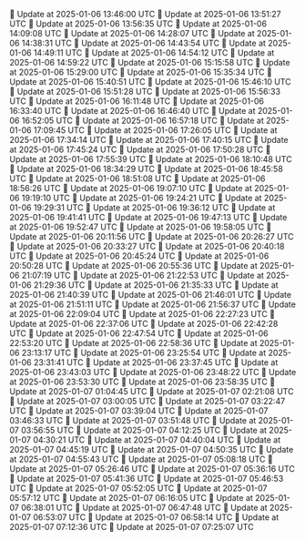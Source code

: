 🔄 Update at 2025-01-06 13:46:00 UTC
🔄 Update at 2025-01-06 13:51:27 UTC
🔄 Update at 2025-01-06 13:56:35 UTC
🔄 Update at 2025-01-06 14:09:08 UTC
🔄 Update at 2025-01-06 14:28:07 UTC
🔄 Update at 2025-01-06 14:38:31 UTC
🔄 Update at 2025-01-06 14:43:54 UTC
🔄 Update at 2025-01-06 14:49:11 UTC
🔄 Update at 2025-01-06 14:54:12 UTC
🔄 Update at 2025-01-06 14:59:22 UTC
🔄 Update at 2025-01-06 15:15:58 UTC
🔄 Update at 2025-01-06 15:29:00 UTC
🔄 Update at 2025-01-06 15:35:34 UTC
🔄 Update at 2025-01-06 15:40:51 UTC
🔄 Update at 2025-01-06 15:46:10 UTC
🔄 Update at 2025-01-06 15:51:28 UTC
🔄 Update at 2025-01-06 15:56:33 UTC
🔄 Update at 2025-01-06 16:11:48 UTC
🔄 Update at 2025-01-06 16:33:40 UTC
🔄 Update at 2025-01-06 16:46:40 UTC
🔄 Update at 2025-01-06 16:52:05 UTC
🔄 Update at 2025-01-06 16:57:18 UTC
🔄 Update at 2025-01-06 17:09:45 UTC
🔄 Update at 2025-01-06 17:26:05 UTC
🔄 Update at 2025-01-06 17:34:14 UTC
🔄 Update at 2025-01-06 17:40:15 UTC
🔄 Update at 2025-01-06 17:45:24 UTC
🔄 Update at 2025-01-06 17:50:28 UTC
🔄 Update at 2025-01-06 17:55:39 UTC
🔄 Update at 2025-01-06 18:10:48 UTC
🔄 Update at 2025-01-06 18:34:29 UTC
🔄 Update at 2025-01-06 18:45:58 UTC
🔄 Update at 2025-01-06 18:51:08 UTC
🔄 Update at 2025-01-06 18:56:26 UTC
🔄 Update at 2025-01-06 19:07:10 UTC
🔄 Update at 2025-01-06 19:19:10 UTC
🔄 Update at 2025-01-06 19:24:21 UTC
🔄 Update at 2025-01-06 19:29:31 UTC
🔄 Update at 2025-01-06 19:36:12 UTC
🔄 Update at 2025-01-06 19:41:41 UTC
🔄 Update at 2025-01-06 19:47:13 UTC
🔄 Update at 2025-01-06 19:52:47 UTC
🔄 Update at 2025-01-06 19:58:05 UTC
🔄 Update at 2025-01-06 20:11:56 UTC
🔄 Update at 2025-01-06 20:26:27 UTC
🔄 Update at 2025-01-06 20:33:27 UTC
🔄 Update at 2025-01-06 20:40:18 UTC
🔄 Update at 2025-01-06 20:45:24 UTC
🔄 Update at 2025-01-06 20:50:28 UTC
🔄 Update at 2025-01-06 20:55:36 UTC
🔄 Update at 2025-01-06 21:07:19 UTC
🔄 Update at 2025-01-06 21:22:53 UTC
🔄 Update at 2025-01-06 21:29:36 UTC
🔄 Update at 2025-01-06 21:35:33 UTC
🔄 Update at 2025-01-06 21:40:39 UTC
🔄 Update at 2025-01-06 21:46:01 UTC
🔄 Update at 2025-01-06 21:51:11 UTC
🔄 Update at 2025-01-06 21:56:37 UTC
🔄 Update at 2025-01-06 22:09:04 UTC
🔄 Update at 2025-01-06 22:27:23 UTC
🔄 Update at 2025-01-06 22:37:06 UTC
🔄 Update at 2025-01-06 22:42:28 UTC
🔄 Update at 2025-01-06 22:47:54 UTC
🔄 Update at 2025-01-06 22:53:20 UTC
🔄 Update at 2025-01-06 22:58:36 UTC
🔄 Update at 2025-01-06 23:13:17 UTC
🔄 Update at 2025-01-06 23:25:54 UTC
🔄 Update at 2025-01-06 23:31:41 UTC
🔄 Update at 2025-01-06 23:37:45 UTC
🔄 Update at 2025-01-06 23:43:03 UTC
🔄 Update at 2025-01-06 23:48:22 UTC
🔄 Update at 2025-01-06 23:53:30 UTC
🔄 Update at 2025-01-06 23:58:35 UTC
🔄 Update at 2025-01-07 01:04:45 UTC
🔄 Update at 2025-01-07 02:21:08 UTC
🔄 Update at 2025-01-07 03:00:05 UTC
🔄 Update at 2025-01-07 03:22:47 UTC
🔄 Update at 2025-01-07 03:39:04 UTC
🔄 Update at 2025-01-07 03:46:33 UTC
🔄 Update at 2025-01-07 03:51:48 UTC
🔄 Update at 2025-01-07 03:56:55 UTC
🔄 Update at 2025-01-07 04:12:25 UTC
🔄 Update at 2025-01-07 04:30:21 UTC
🔄 Update at 2025-01-07 04:40:04 UTC
🔄 Update at 2025-01-07 04:45:19 UTC
🔄 Update at 2025-01-07 04:50:35 UTC
🔄 Update at 2025-01-07 04:55:43 UTC
🔄 Update at 2025-01-07 05:08:18 UTC
🔄 Update at 2025-01-07 05:26:46 UTC
🔄 Update at 2025-01-07 05:36:16 UTC
🔄 Update at 2025-01-07 05:41:36 UTC
🔄 Update at 2025-01-07 05:46:53 UTC
🔄 Update at 2025-01-07 05:52:05 UTC
🔄 Update at 2025-01-07 05:57:12 UTC
🔄 Update at 2025-01-07 06:16:05 UTC
🔄 Update at 2025-01-07 06:38:01 UTC
🔄 Update at 2025-01-07 06:47:48 UTC
🔄 Update at 2025-01-07 06:53:07 UTC
🔄 Update at 2025-01-07 06:58:14 UTC
🔄 Update at 2025-01-07 07:12:36 UTC
🔄 Update at 2025-01-07 07:25:07 UTC
